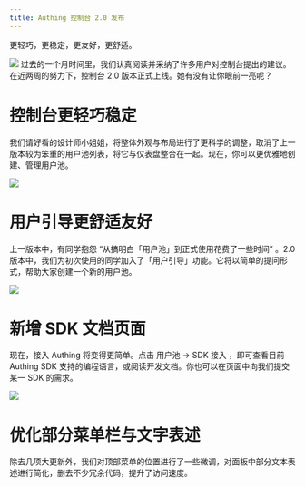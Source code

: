 ```yaml
---
title: Authing 控制台 2.0 发布
---
```

更轻巧，更稳定，更友好，更舒适。
<!-- more -->
![](http://img.staryu.cn/20190817-01.jpg)
过去的一个月时间里，我们认真阅读并采纳了许多用户对控制台提出的建议。在近两周的努力下，控制台 2.0 版本正式上线。她有没有让你眼前一亮呢？

# 控制台更轻巧稳定

我们请好看的设计师小姐姐，将整体外观与布局进行了更科学的调整，取消了上一版本较为笨重的用户池列表，将它与仪表盘整合在一起。现在，你可以更优雅地创建、管理用户池。

![](http://img.staryu.cn/20190817-02.jpg)


# 用户引导更舒适友好

上一版本中，有同学抱怨 “从搞明白「用户池」到正式使用花费了一些时间” 。2.0 版本中，我们为初次使用的同学加入了「用户引导」功能。它将以简单的提问形式，帮助大家创建一个新的用户池。

![](http://img.staryu.cn/20190817-03.jpg)


# 新增 SDK 文档页面

现在，接入 Authing 将变得更简单。点击 用户池 -> SDK 接入 ，即可查看目前 Authing SDK 支持的编程语言，或阅读开发文档。你也可以在页面中向我们提交某一 SDK 的需求。

![](http://img.staryu.cn/20190817-04.jpg)

# 优化部分菜单栏与文字表述

除去几项大更新外，我们对顶部菜单的位置进行了一些微调，对面板中部分文本表述进行简化，删去不少冗余代码，提升了访问速度。
